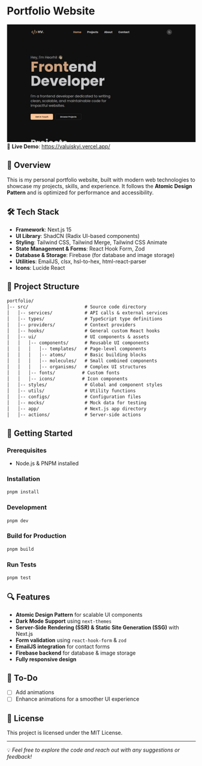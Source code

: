 # Portfolio Website


![Preview image](public/assets/preview.png "a title")
🚀 **Live Demo**: https://valuiskyi.vercel.app/

## 📌 Overview
This is my personal portfolio website, built with modern web technologies to showcase my projects, skills, and experience. It follows the **Atomic Design Pattern** and is optimized for performance and accessibility.

## 🛠️ Tech Stack
- **Framework**: Next.js 15
- **UI Library**: ShadCN (Radix UI-based components)
- **Styling**: Tailwind CSS, Tailwind Merge, Tailwind CSS Animate
- **State Management & Forms**: React Hook Form, Zod
- **Database & Storage**: Firebase (for database and image storage)
- **Utilities**: EmailJS, clsx, hsl-to-hex, html-react-parser
- **Icons**: Lucide React

## 📂 Project Structure
```
portfolio/
│-- src/                     # Source code directory
│   │-- services/            # API calls & external services
│   │-- types/               # TypeScript type definitions
│   │-- providers/           # Context providers
│   │-- hooks/               # General custom React hooks
│   │-- ui/                  # UI components & assets
│   │   │-- components/      # Reusable UI components
│   │   │   │-- templates/   # Page-level components
│   │   │   │-- atoms/       # Basic building blocks
│   │   │   │-- molecules/   # Small combined components
│   │   │   │-- organisms/   # Complex UI structures
│   │   │-- fonts/          # Custom fonts
│   │   │-- icons/          # Icon components
│   │-- styles/              # Global and component styles
│   │-- utils/               # Utility functions
│   │-- configs/             # Configuration files
│   │-- mocks/               # Mock data for testing
│   │-- app/                 # Next.js app directory
│   │-- actions/             # Server-side actions
```

## 🚀 Getting Started
### Prerequisites
- Node.js & PNPM installed

### Installation
```sh
pnpm install
```

### Development
```sh
pnpm dev
```

### Build for Production
```sh
pnpm build
```

### Run Tests
```sh
pnpm test
```

## 🔍 Features
- **Atomic Design Pattern** for scalable UI components
- **Dark Mode Support** using `next-themes`
- **Server-Side Rendering (SSR) & Static Site Generation (SSG)** with Next.js
- **Form validation** using `react-hook-form` & `zod`
- **EmailJS integration** for contact forms
- **Firebase backend** for database & image storage
- **Fully responsive design**

## 🎯 To-Do
- [ ] Add animations 
- [ ] Enhance animations for a smoother UI experience

## 📜 License
This project is licensed under the MIT License.

---
💡 *Feel free to explore the code and reach out with any suggestions or feedback!*

